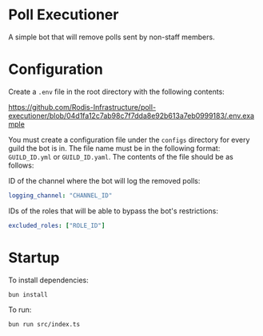 # Poll Executioner

A simple bot that will remove polls sent by non-staff members.

# Configuration

Create a `.env` file in the root directory with the following contents:

https://github.com/Rodis-Infrastructure/poll-executioner/blob/04d1fa12c7ab98c7f7dda8e92b613a7eb0999183/.env.example

You must create a configuration file under the `configs` directory for every guild the bot is in. The file name must be in the following format: `GUILD_ID.yml` or `GUILD_ID.yaml`. The contents of the file should be as follows:

ID of the channel where the bot will log the removed polls:
```yaml
logging_channel: "CHANNEL_ID"
```

IDs of the roles that will be able to bypass the bot's restrictions:
```yaml
excluded_roles: ["ROLE_ID"]
```

# Startup

To install dependencies:

```bash
bun install
```

To run:

```bash
bun run src/index.ts
```